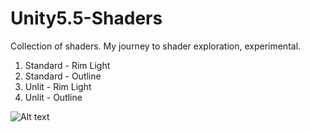 # Unity5.5-Shaders
Collection of shaders. My journey to shader exploration, experimental.

1. Standard - Rim Light
2. Standard - Outline
3. Unlit - Rim Light
4. Unlit - Outline

![Alt text](https://cloud.githubusercontent.com/assets/17969112/21286632/908dd142-c494-11e6-923d-36a32845aa2a.jpg "Example")
